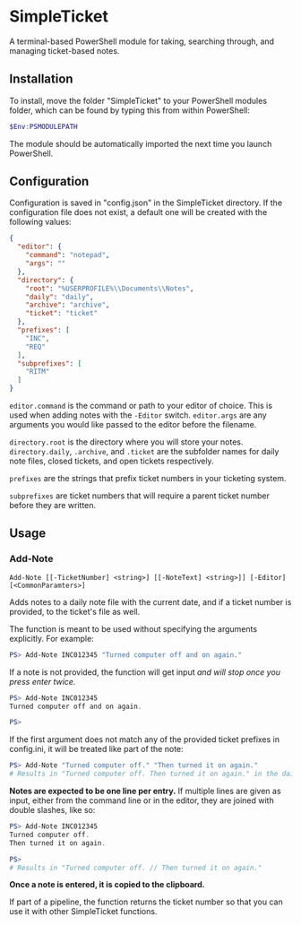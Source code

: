 # SimpleTicket

A terminal-based PowerShell module for taking, searching through, and managing ticket-based notes.

## Installation

To install, move the folder "SimpleTicket" to your PowerShell modules folder, which can be found by typing this from within PowerShell:

```powershell
$Env:PSMODULEPATH
```

The module should be automatically imported the next time you launch PowerShell.

## Configuration

Configuration is saved in "config.json" in the SimpleTicket directory. If the configuration file does not exist, a default one will be created with the following values:

```json
{
  "editor": {
    "command": "notepad",
    "args": ""
  },
  "directory": {
    "root": "%USERPROFILE%\\Documents\\Notes",
    "daily": "daily",
    "archive": "archive",
    "ticket": "ticket"
  },
  "prefixes": [
    "INC",
    "REQ"
  ],
  "subprefixes": [
    "RITM"
  ]
}
```

`editor.command` is the command or path to your editor of choice. This is used when adding notes with the `-Editor` switch. `editor.args` are any arguments you would like passed to the editor before the filename.

`directory.root` is the directory where you will store your notes. `directory.daily`, `.archive`, and `.ticket` are the subfolder names for daily note files, closed tickets, and open tickets respectively.

`prefixes` are the strings that prefix ticket numbers in your ticketing system.

`subprefixes` are ticket numbers that will require a parent ticket number before they are written.

## Usage

### Add-Note

`Add-Note [[-TicketNumber] <string>] [[-NoteText] <string>]] [-Editor] [<CommonParamters>]`

Adds notes to a daily note file with the current date, and if a ticket number is provided, to the ticket's file as well.

The function is meant to be used without specifying the arguments explicitly. For example:

```powershell
PS> Add-Note INC012345 "Turned computer off and on again."
```

If a note is not provided, the function will get input *and will stop once you press enter twice.*

```powershell
PS> Add-Note INC012345
Turned computer off and on again.

PS>
```

If the first argument does not match any of the provided ticket prefixes in config.ini, it will be treated like part of the note:

```powershell
PS> Add-Note "Turned computer off." "Then turned it on again."
# Results in "Turned computer off. Then turned it on again." in the daily file.
```

**Notes are expected to be one line per entry.** If multiple lines are given as input, either from the command line or in the editor, they are joined with double slashes, like so:

```powershell
PS> Add-Note INC012345
Turned computer off.
Then turned it on again.

PS>
# Results in "Turned computer off. // Then turned it on again."
```

**Once a note is entered, it is copied to the clipboard.**

If part of a pipeline, the function returns the ticket number so that you can use it with other SimpleTicket functions.

